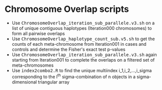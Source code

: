 # Chromosome Overlap scripts #

* Use <kbd>ChromosomeOverlap_iteration_sub_parallele.v3.sh</kbd> on a list of unique contiguous haplotypes (Iteration000 chromosomes) to form all pairwise overlaps
* Use <kbd>ChromosomeOverlap_haplotype_count_sub.v5.sh</kbd> to get the counts of each meta-chromosome from Iteration001 in cases and controls and determine the Fisher's exact test p-values
* Use <kbd>ChromosomeOverlap_iteration_sub_parallele.v3.sh</kbd> again starting from Iteration001 to complete the overlaps on a filtered set of meta-chromosomes
* Use <kbd>index2combo2.R</kbd> to find the unique multiindex i_1,i_2,...,i_sigma corresponding to the I<sup>th</sup> sigma-combination of n objects in a sigma-dimensional triangular array